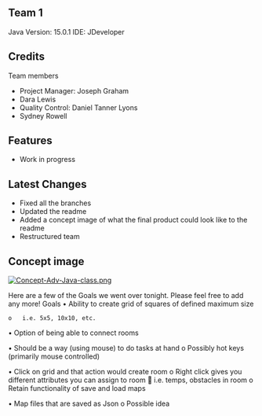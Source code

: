 ## Team 1

Java Version: 15.0.1
IDE: JDeveloper

## Credits
Team members 
* Project Manager: Joseph Graham
* Dara Lewis
* Quality Control: Daniel Tanner Lyons
* Sydney Rowell

## Features

* Work in progress

## Latest Changes

* Fixed all the branches
* Updated the readme
* Added a concept image of what the final product could look like to the readme
* Restructured team

## Concept image

[![Concept-Adv-Java-class.png](https://i.postimg.cc/Zqw5xcH7/Concept-Adv-Java-class.png)](https://postimg.cc/v16yQ5pf)


Here are a few of the Goals we went over tonight.
Please feel free to add any more!
Goals
•	Ability to create grid of squares of defined maximum size

    o	i.e. 5x5, 10x10, etc.

•	Option of being able to connect rooms

•	Should be a way (using mouse) to do tasks at hand
    o	Possibly hot keys (primarily mouse controlled)

•	Click on grid and that action would create room
    o	Right click gives you different attributes you can assign to room
        	i.e. temps, obstacles in room
    o	Retain functionality of save and load maps

•	Map files that are saved as Json
    o	Possible idea
